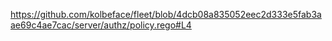 https://github.com/kolbeface/fleet/blob/4dcb08a835052eec2d333e5fab3aae69c4ae7cac/server/authz/policy.rego#L4